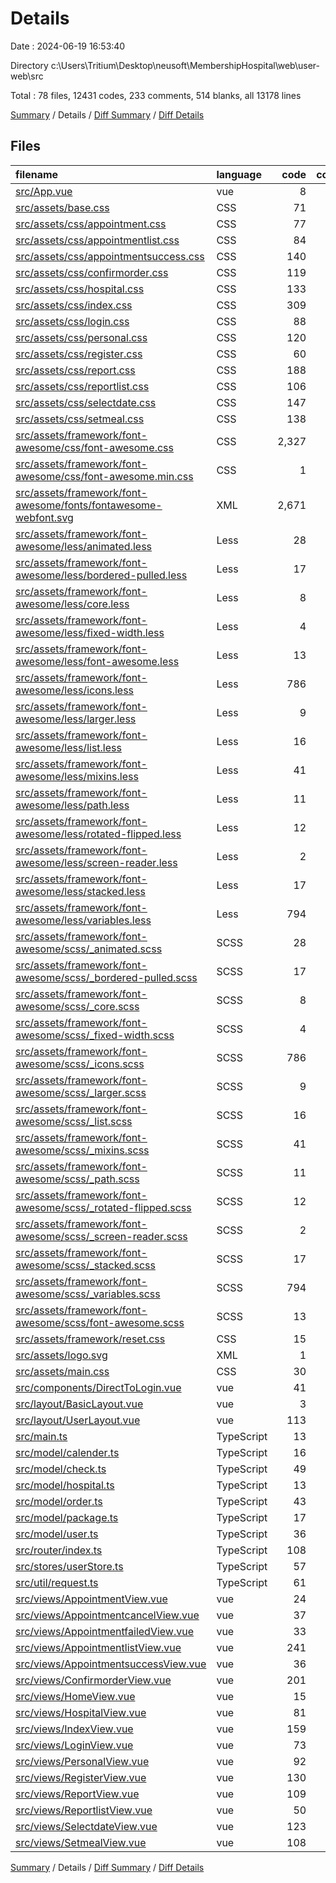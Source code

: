 # Details

Date : 2024-06-19 16:53:40

Directory c:\\Users\\Tritium\\Desktop\\neusoft\\MembershipHospital\\web\\user-web\\src

Total : 78 files,  12431 codes, 233 comments, 514 blanks, all 13178 lines

[Summary](results.md) / Details / [Diff Summary](diff.md) / [Diff Details](diff-details.md)

## Files
| filename | language | code | comment | blank | total |
| :--- | :--- | ---: | ---: | ---: | ---: |
| [src/App.vue](/src/App.vue) | vue | 8 | 0 | 4 | 12 |
| [src/assets/base.css](/src/assets/base.css) | CSS | 71 | 2 | 14 | 87 |
| [src/assets/css/appointment.css](/src/assets/css/appointment.css) | CSS | 77 | 5 | 12 | 94 |
| [src/assets/css/appointmentlist.css](/src/assets/css/appointmentlist.css) | CSS | 84 | 5 | 12 | 101 |
| [src/assets/css/appointmentsuccess.css](/src/assets/css/appointmentsuccess.css) | CSS | 140 | 5 | 15 | 160 |
| [src/assets/css/confirmorder.css](/src/assets/css/confirmorder.css) | CSS | 119 | 6 | 15 | 140 |
| [src/assets/css/hospital.css](/src/assets/css/hospital.css) | CSS | 133 | 5 | 16 | 154 |
| [src/assets/css/index.css](/src/assets/css/index.css) | CSS | 309 | 10 | 27 | 346 |
| [src/assets/css/login.css](/src/assets/css/login.css) | CSS | 88 | 4 | 10 | 102 |
| [src/assets/css/personal.css](/src/assets/css/personal.css) | CSS | 120 | 5 | 11 | 136 |
| [src/assets/css/register.css](/src/assets/css/register.css) | CSS | 60 | 6 | 10 | 76 |
| [src/assets/css/report.css](/src/assets/css/report.css) | CSS | 188 | 10 | 23 | 221 |
| [src/assets/css/reportlist.css](/src/assets/css/reportlist.css) | CSS | 106 | 5 | 10 | 121 |
| [src/assets/css/selectdate.css](/src/assets/css/selectdate.css) | CSS | 147 | 6 | 20 | 173 |
| [src/assets/css/setmeal.css](/src/assets/css/setmeal.css) | CSS | 138 | 6 | 15 | 159 |
| [src/assets/framework/font-awesome/css/font-awesome.css](/src/assets/framework/font-awesome/css/font-awesome.css) | CSS | 2,327 | 10 | 1 | 2,338 |
| [src/assets/framework/font-awesome/css/font-awesome.min.css](/src/assets/framework/font-awesome/css/font-awesome.min.css) | CSS | 1 | 3 | 1 | 5 |
| [src/assets/framework/font-awesome/fonts/fontawesome-webfont.svg](/src/assets/framework/font-awesome/fonts/fontawesome-webfont.svg) | XML | 2,671 | 0 | 1 | 2,672 |
| [src/assets/framework/font-awesome/less/animated.less](/src/assets/framework/font-awesome/less/animated.less) | Less | 28 | 2 | 5 | 35 |
| [src/assets/framework/font-awesome/less/bordered-pulled.less](/src/assets/framework/font-awesome/less/bordered-pulled.less) | Less | 17 | 3 | 6 | 26 |
| [src/assets/framework/font-awesome/less/core.less](/src/assets/framework/font-awesome/less/core.less) | Less | 8 | 2 | 3 | 13 |
| [src/assets/framework/font-awesome/less/fixed-width.less](/src/assets/framework/font-awesome/less/fixed-width.less) | Less | 4 | 2 | 1 | 7 |
| [src/assets/framework/font-awesome/less/font-awesome.less](/src/assets/framework/font-awesome/less/font-awesome.less) | Less | 13 | 4 | 2 | 19 |
| [src/assets/framework/font-awesome/less/icons.less](/src/assets/framework/font-awesome/less/icons.less) | Less | 786 | 2 | 2 | 790 |
| [src/assets/framework/font-awesome/less/larger.less](/src/assets/framework/font-awesome/less/larger.less) | Less | 9 | 3 | 2 | 14 |
| [src/assets/framework/font-awesome/less/list.less](/src/assets/framework/font-awesome/less/list.less) | Less | 16 | 2 | 2 | 20 |
| [src/assets/framework/font-awesome/less/mixins.less](/src/assets/framework/font-awesome/less/mixins.less) | Less | 41 | 10 | 10 | 61 |
| [src/assets/framework/font-awesome/less/path.less](/src/assets/framework/font-awesome/less/path.less) | Less | 11 | 3 | 2 | 16 |
| [src/assets/framework/font-awesome/less/rotated-flipped.less](/src/assets/framework/font-awesome/less/rotated-flipped.less) | Less | 12 | 4 | 5 | 21 |
| [src/assets/framework/font-awesome/less/screen-reader.less](/src/assets/framework/font-awesome/less/screen-reader.less) | Less | 2 | 2 | 2 | 6 |
| [src/assets/framework/font-awesome/less/stacked.less](/src/assets/framework/font-awesome/less/stacked.less) | Less | 17 | 2 | 2 | 21 |
| [src/assets/framework/font-awesome/less/variables.less](/src/assets/framework/font-awesome/less/variables.less) | Less | 794 | 3 | 4 | 801 |
| [src/assets/framework/font-awesome/scss/_animated.scss](/src/assets/framework/font-awesome/scss/_animated.scss) | SCSS | 28 | 2 | 5 | 35 |
| [src/assets/framework/font-awesome/scss/_bordered-pulled.scss](/src/assets/framework/font-awesome/scss/_bordered-pulled.scss) | SCSS | 17 | 3 | 6 | 26 |
| [src/assets/framework/font-awesome/scss/_core.scss](/src/assets/framework/font-awesome/scss/_core.scss) | SCSS | 8 | 2 | 3 | 13 |
| [src/assets/framework/font-awesome/scss/_fixed-width.scss](/src/assets/framework/font-awesome/scss/_fixed-width.scss) | SCSS | 4 | 2 | 1 | 7 |
| [src/assets/framework/font-awesome/scss/_icons.scss](/src/assets/framework/font-awesome/scss/_icons.scss) | SCSS | 786 | 2 | 2 | 790 |
| [src/assets/framework/font-awesome/scss/_larger.scss](/src/assets/framework/font-awesome/scss/_larger.scss) | SCSS | 9 | 3 | 2 | 14 |
| [src/assets/framework/font-awesome/scss/_list.scss](/src/assets/framework/font-awesome/scss/_list.scss) | SCSS | 16 | 2 | 2 | 20 |
| [src/assets/framework/font-awesome/scss/_mixins.scss](/src/assets/framework/font-awesome/scss/_mixins.scss) | SCSS | 41 | 10 | 10 | 61 |
| [src/assets/framework/font-awesome/scss/_path.scss](/src/assets/framework/font-awesome/scss/_path.scss) | SCSS | 11 | 3 | 2 | 16 |
| [src/assets/framework/font-awesome/scss/_rotated-flipped.scss](/src/assets/framework/font-awesome/scss/_rotated-flipped.scss) | SCSS | 12 | 4 | 5 | 21 |
| [src/assets/framework/font-awesome/scss/_screen-reader.scss](/src/assets/framework/font-awesome/scss/_screen-reader.scss) | SCSS | 2 | 2 | 2 | 6 |
| [src/assets/framework/font-awesome/scss/_stacked.scss](/src/assets/framework/font-awesome/scss/_stacked.scss) | SCSS | 17 | 2 | 2 | 21 |
| [src/assets/framework/font-awesome/scss/_variables.scss](/src/assets/framework/font-awesome/scss/_variables.scss) | SCSS | 794 | 3 | 4 | 801 |
| [src/assets/framework/font-awesome/scss/font-awesome.scss](/src/assets/framework/font-awesome/scss/font-awesome.scss) | SCSS | 13 | 4 | 2 | 19 |
| [src/assets/framework/reset.css](/src/assets/framework/reset.css) | CSS | 15 | 1 | 0 | 16 |
| [src/assets/logo.svg](/src/assets/logo.svg) | XML | 1 | 0 | 1 | 2 |
| [src/assets/main.css](/src/assets/main.css) | CSS | 30 | 0 | 6 | 36 |
| [src/components/DirectToLogin.vue](/src/components/DirectToLogin.vue) | vue | 41 | 0 | 4 | 45 |
| [src/layout/BasicLayout.vue](/src/layout/BasicLayout.vue) | vue | 3 | 0 | 0 | 3 |
| [src/layout/UserLayout.vue](/src/layout/UserLayout.vue) | vue | 113 | 1 | 21 | 135 |
| [src/main.ts](/src/main.ts) | TypeScript | 13 | 8 | 12 | 33 |
| [src/model/calender.ts](/src/model/calender.ts) | TypeScript | 16 | 0 | 2 | 18 |
| [src/model/check.ts](/src/model/check.ts) | TypeScript | 49 | 0 | 7 | 56 |
| [src/model/hospital.ts](/src/model/hospital.ts) | TypeScript | 13 | 0 | 1 | 14 |
| [src/model/order.ts](/src/model/order.ts) | TypeScript | 43 | 1 | 6 | 50 |
| [src/model/package.ts](/src/model/package.ts) | TypeScript | 17 | 0 | 2 | 19 |
| [src/model/user.ts](/src/model/user.ts) | TypeScript | 36 | 0 | 7 | 43 |
| [src/router/index.ts](/src/router/index.ts) | TypeScript | 108 | 0 | 6 | 114 |
| [src/stores/userStore.ts](/src/stores/userStore.ts) | TypeScript | 57 | 6 | 6 | 69 |
| [src/util/request.ts](/src/util/request.ts) | TypeScript | 61 | 5 | 10 | 76 |
| [src/views/AppointmentView.vue](/src/views/AppointmentView.vue) | vue | 24 | 3 | 1 | 28 |
| [src/views/AppointmentcancelView.vue](/src/views/AppointmentcancelView.vue) | vue | 37 | 1 | 1 | 39 |
| [src/views/AppointmentfailedView.vue](/src/views/AppointmentfailedView.vue) | vue | 33 | 6 | 2 | 41 |
| [src/views/AppointmentlistView.vue](/src/views/AppointmentlistView.vue) | vue | 241 | 5 | 27 | 273 |
| [src/views/AppointmentsuccessView.vue](/src/views/AppointmentsuccessView.vue) | vue | 36 | 1 | 2 | 39 |
| [src/views/ConfirmorderView.vue](/src/views/ConfirmorderView.vue) | vue | 201 | 1 | 9 | 211 |
| [src/views/HomeView.vue](/src/views/HomeView.vue) | vue | 15 | 0 | 4 | 19 |
| [src/views/HospitalView.vue](/src/views/HospitalView.vue) | vue | 81 | 2 | 7 | 90 |
| [src/views/IndexView.vue](/src/views/IndexView.vue) | vue | 159 | 4 | 2 | 165 |
| [src/views/LoginView.vue](/src/views/LoginView.vue) | vue | 73 | 1 | 6 | 80 |
| [src/views/PersonalView.vue](/src/views/PersonalView.vue) | vue | 92 | 1 | 5 | 98 |
| [src/views/RegisterView.vue](/src/views/RegisterView.vue) | vue | 130 | 1 | 9 | 140 |
| [src/views/ReportView.vue](/src/views/ReportView.vue) | vue | 109 | 1 | 5 | 115 |
| [src/views/ReportlistView.vue](/src/views/ReportlistView.vue) | vue | 50 | 1 | 3 | 54 |
| [src/views/SelectdateView.vue](/src/views/SelectdateView.vue) | vue | 123 | 1 | 17 | 141 |
| [src/views/SetmealView.vue](/src/views/SetmealView.vue) | vue | 108 | 1 | 10 | 119 |

[Summary](results.md) / Details / [Diff Summary](diff.md) / [Diff Details](diff-details.md)